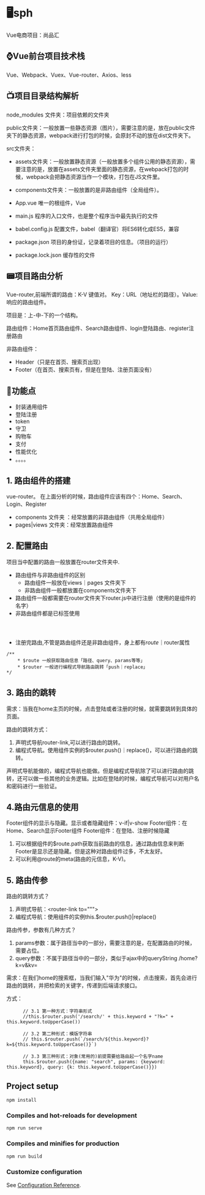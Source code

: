 # 🖥sph

Vue电商项目：尚品汇

## ⌚️Vue前台项目技术栈

Vue、Webpack、Vuex、Vue-router、Axios、less

## 📺项目目录结构解析

node_modules 文件夹：项目依赖的文件夹

public文件夹：一般放置一些静态资源（图片），需要注意的是，放在public文件夹下的静态资源，webpack进行打包的时候，会原封不动的放在dist文件夹下。

src文件夹：

- assets文件夹：一般放置静态资源（一般放置多个组件公用的静态资源），需要注意的是，放置在assets文件夹里面的静态资源，在webpack打包的时候，webpack会把静态资源当作一个模块，打包在JS文件里。

- components文件夹：一般放置的是非路由组件（全局组件）。

- App.vue 唯一的根组件，Vue

- main.js 程序的入口文件，也是整个程序当中最先执行的文件

- babel.config.js 配置文件，babel（翻译官）将ES6转化成ES5，兼容

- package.json 项目的身份证，记录着项目的信息。（项目的运行）

- package.lock.json 缓存性的文件

## 📟项目路由分析

Vue-router,前端所谓的路由：K-V 键值对。
Key：URL（地址栏的路径）。Value:响应的路由组件。

项目是：上-中-下的一个结构。

路由组件：Home首页路由组件、Search路由组件、login登陆路由、register注册路由

非路由组件：

- Header（只是在首页、搜索页出现）
- Footer（在首页、搜索页有，但是在登陆、注册页面没有）

## 📲功能点

- 封装通用组件
- 登陆注册
- token
- 守卫
- 购物车
- 支付
- 性能优化
- 。。。。

## 1. 路由组件的搭建

vue-router。
在上面分析的时候，路由组件应该有四个：Home、Search、Login、Register

- components 文件夹 ：经常放置的非路由组件（共用全局组件）
- pages|views 文件夹：经常放置路由组件

## 2. 配置路由

项目当中配置的路由一般放置在router文件夹中.

- 路由组件与非路由组件的区别
    - 路由组件一般放在views｜pages 文件夹下
    - 非路由组件一般都放置在components文件夹下
- 路由组件一般都需要在router文件夹下router.js中进行注册（使用的是组件的名字）
- 非路由组件都是已标签使用<Header></Header>
- 注册完路由,不管是路由组件还是非路由组件，身上都有$route｜$router属性

```javas
/**
    * $route 一般获取路由信息「路径、query、params等等」
    * $router 一般进行编程式导航路由跳转「push｜replace」
*/
```

## 3. 路由的跳转

需求：当我在home主页的时候，点击登陆或者注册的时候，就需要跳转到具体的页面。

路由的跳转方式：

1. 声明式导航router-link,可以进行路由的跳转。
2. 编程式导航。使用组件实例的$router.push()｜replace()，可以进行路由的跳转。

声明式导航能做的，编程式导航也能做。但是编程式导航除了可以进行路由的跳转，还可以做一些其他的业务逻辑。比如在登陆的时候，编程式导航可以对用户名和密码进行一些验证。

## 4.路由元信息的使用

Footer组件的显示与隐藏。显示或者隐藏组件：v-if|v-show
Footer组件：在Home、Search显示Footer组件
Footer组件：在登陆、注册时候隐藏

1. 可以根据组件的$route.path获取当前路由的信息，通过路由信息来判断Footer是显示还是隐藏。但是这种对路由组件过多，不太友好。
2. 可以利用@route的meta(路由的元信息，K-V)。

## 5. 路由传参

路由的跳转方式？

1. 声明式导航：<router-link to="""></router-link>
2. 编程式导航：使用组件的实例this.$router.push()|replace()

路由传参，参数有几种方式？

1. params参数：属于路径当中的一部分，需要注意的是，在配置路由的时候，需要占位。
2. query参数：不属于路径当中的一部分，类似于ajax中的queryString /home?k=v&kv=

需求：在我们home的搜索框，当我们输入"华为"的时候，点击搜索，首先会进行路由的跳转，并把检索的关键字，传递到后端请求接口。

方式：

```vue
      // 3.1 第一种方式：字符串形式
      //this.$router.push('/search/' + this.keyword + "?k=" + this.keyword.toUpperCase())

      // 3.2 第二种形式：模版字符串
      // this.$router.push(`/search/${this.keyword}?k=${this.keyword.toUpperCase()}`)

      // 3.3 第三种形式：对象(常用的)前提需要给路由起一个名字name
      this.$router.push({name: "search", params: {keyword: this.keyword}, query: {k: this.keyword.toUpperCase()}})
```

## Project setup

```
npm install
```

### Compiles and hot-reloads for development

```
npm run serve
```

### Compiles and minifies for production

```
npm run build
```

### Customize configuration

See [Configuration Reference](https://cli.vuejs.org/config/).

